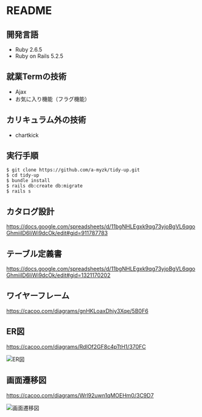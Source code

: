 # README

## 開発言語
- Ruby 2.6.5
- Ruby on Rails 5.2.5

## 就業Termの技術
- Ajax
- お気に入り機能（フラグ機能）

## カリキュラム外の技術
- chartkick

## 実行手順
```
$ git clone https://github.com/a-myzk/tidy-up.git
$ cd tidy-up
$ bundle install
$ rails db:create db:migrate
$ rails s
```

## カタログ設計
https://docs.google.com/spreadsheets/d/11bgNHLEgxk9qg73yjoBgVL6qgoGhmiiID6IiWi9dcOk/edit#gid=911787783

## テーブル定義書
https://docs.google.com/spreadsheets/d/11bgNHLEgxk9qg73yjoBgVL6qgoGhmiiID6IiWi9dcOk/edit#gid=1321170202

## ワイヤーフレーム
https://cacoo.com/diagrams/gnHKLoaxDhjy3Xqe/5B0F6

## ER図
https://cacoo.com/diagrams/RdIOf2GF8c4pTtH1/370FC

![ER図](https://user-images.githubusercontent.com/79129786/121469179-013fde00-c9f7-11eb-8821-ab576da31d3d.png)

## 画面遷移図
https://cacoo.com/diagrams/Wrl92uwn1qMOEHm0/3C9D7

![画面遷移図](https://user-images.githubusercontent.com/79129786/121469200-0735bf00-c9f7-11eb-9e7b-7cd32a9151f2.png)